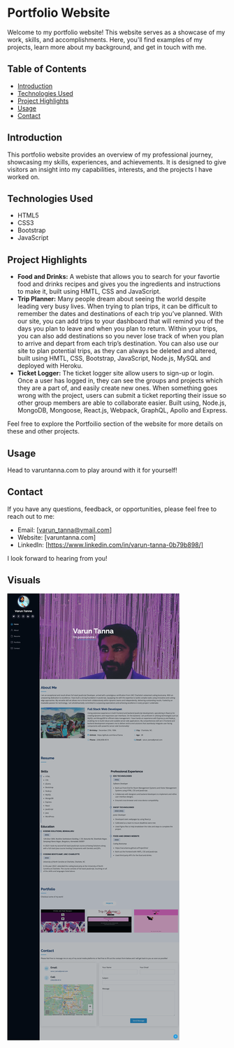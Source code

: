 # Portfolio Website

Welcome to my portfolio website! This website serves as a showcase of my work, skills, and accomplishments. Here, you'll find examples of my projects, learn more about my background, and get in touch with me. 

## Table of Contents

- [Introduction](#introduction)
- [Technologies Used](#technologies-used)
- [Project Highlights](#project-highlights)
- [Usage](#usage)
- [Contact](#contact)

## Introduction

This portfolio website provides an overview of my professional journey, showcasing my skills, experiences, and achievements. It is designed to give visitors an insight into my capabilities, interests, and the projects I have worked on.

## Technologies Used

- HTML5
- CSS3
- Bootstrap
- JavaScript

## Project Highlights

- **Food and Drinks:** A webiste that allows you to search for your favortie food and drinks recipes and gives you the ingredients and instructions to make it, built using HMTL, CSS and JavaScript.
- **Trip Planner:** Many people dream about seeing the world despite leading very busy lives. When trying to plan trips, it can be difficult to remember the dates and destinations of each trip you’ve planned. With our site, you can add trips to your dashboard that will remind you of the days you plan to leave and when you plan to return. Within your trips, you can also add destinations so you never lose track of when you plan to arrive and depart from each trip’s destination. You can also use our site to plan potential trips, as they can always be deleted and altered, built using HMTL, CSS, Bootstrap, JavaScript, Node.js, MySQL and deployed with Heroku.
- **Ticket Logger:** The ticket logger site allow users to sign-up or login. Once a user has logged in, they can see the groups and projects which they are a part of, and easily create new ones. When something goes wrong with the project, users can submit a ticket reporting their issue so other group members are able to collaborate easier. Built using, Node.js, MongoDB, Mongoose, React.js, Webpack, GraphQL, Apollo and Express.

Feel free to explore the Portfoilio section of the website for more details on these and other projects.


## Usage

Head to varuntanna.com to play around with it for yourself!

## Contact

If you have any questions, feedback, or opportunities, please feel free to reach out to me:

- Email: [varun_tanna@ymail.com]
- Website: [varuntanna.com]
- LinkedIn: [https://www.linkedin.com/in/varun-tanna-0b79b898/]

I look forward to hearing from you!

## Visuals

![Portfolio Website](iPortfolio/assets/img/WebsiteReadMe.png)